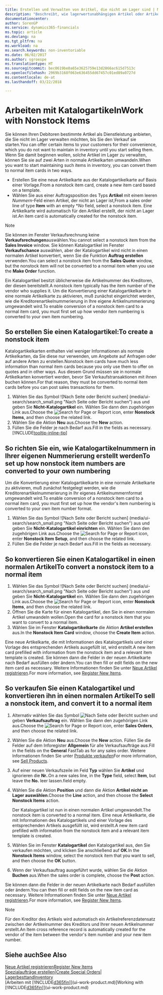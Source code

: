 ```yaml
---
title: Erstellen und Verwalten von Aritkel, die nicht am Lager sind | Microsoft Docs
description: "Beschreibt, wie lagerwertunabhängigen Artikel oder Artikel behandelt werden, die nicht in Ihrem Lagerbestand verwaltet werden."
documentationcenter: 
author: SorenGP
ms.service: dynamics365-financials
ms.topic: article
ms.devlang: na
ms.tgt_pltfrm: na
ms.workload: na
ms.search.keywords: non-inventoriable
ms.date: 06/02/2017
ms.author: sgroespe
ms.translationtype: HT
ms.sourcegitcommit: bec0619be0a65e3625759e13d2866ac615d7513c
ms.openlocfilehash: 2969b3168f063e636455dd67457c01ed89a0727d
ms.contentlocale: de-at
ms.lasthandoff: 03/22/2018

---
```

# <a name="work-with-nonstock-items"></a><span data-ttu-id="60c5a-103">Arbeiten mit Katalogartikeln</span><span class="sxs-lookup"><span data-stu-id="60c5a-103">Work with Nonstock Items</span></span>
<span data-ttu-id="60c5a-104">Sie können Ihren Debitoren bestimmte Artikel als Dienstleistung anbieten, die Sie nicht im Lager verwalten möchten, bis Sie den Verkauf sie starten.</span><span class="sxs-lookup"><span data-stu-id="60c5a-104">You can offer certain items to your customers for their convenience, which you do not want to maintain in inventory until you start selling them.</span></span> <span data-ttu-id="60c5a-105">Wenn Sie damit beginnen wollen, solche Artikel im Lager zu verwalten, können Sie sie auf zwei Arten in normale Artikelkarten umwandeln.</span><span class="sxs-lookup"><span data-stu-id="60c5a-105">When you want to start maintaining such items in inventory, you can convert them to normal item cards in two ways.</span></span>

* <span data-ttu-id="60c5a-106">Erstellen Sie eine neue Artikelkarte aus der Katalogartikelkarte auf Basis einer Vorlage.</span><span class="sxs-lookup"><span data-stu-id="60c5a-106">From a nonstock item card, create a new item card based on a template.</span></span>
* <span data-ttu-id="60c5a-107">Wählen Sie aus einer Auftragsposition des Typs **Artikel** mit einem leeren *Nummern*-Feld einen Artikel, der nicht an Lager ist,</span><span class="sxs-lookup"><span data-stu-id="60c5a-107">From a sales order line of type **Item** with an empty \**No* field, select a nonstock item.</span></span> <span data-ttu-id="60c5a-108">Eine Artikelkarte wird automatisch für den Artikel erstellt, der nicht an Lager ist.</span><span class="sxs-lookup"><span data-stu-id="60c5a-108">An item card is automatically created for the nonstock item.</span></span>

> [!NOTE]  
>   <span data-ttu-id="60c5a-109">Sie können im Fenster Verkaufsrechnung keine **Verkaufsrechungen**auswählen.</span><span class="sxs-lookup"><span data-stu-id="60c5a-109">You cannot select a nonstock item from the **Sales Invoice** window.</span></span> <span data-ttu-id="60c5a-110">Sie können Katalogartikel im Fenster **Verkaufschance** auswählen, aber der Katalogartikel wird nicht in einen normalen Artikel konvertiert, wenn Sie die Funktion **Auftrag erstellen** verwenden.</span><span class="sxs-lookup"><span data-stu-id="60c5a-110">You can select a nonstock item from the **Sales Quote** window, but the nonstock item will not be converted to a normal item when you use the **Make Order** function.</span></span>

<span data-ttu-id="60c5a-111">Ein Katalogartikel besitzt üblicherweise die Artikelnummer des Kreditoren, der diesen bereitstellt.</span><span class="sxs-lookup"><span data-stu-id="60c5a-111">A nonstock item typically has the item number of the vendor who supplies it.</span></span> <span data-ttu-id="60c5a-112">Um die Konvertierung einer Katalogartikelkarte in eine normale Artikelkarte zu aktivieren, muß zunächst eingerichtet werden, wie die Kreditorenartikelnummerierung in Ihre eigene Artikelnummerierung umgewandelt wird.</span><span class="sxs-lookup"><span data-stu-id="60c5a-112">To enable conversion of a nonstock item card to a normal item card, you must first set up how vendor item numbering is converted to your own item numbering.</span></span>   

## <a name="to-create-a-nonstock-item"></a><span data-ttu-id="60c5a-113">So erstellen Sie einen Katalogartikel:</span><span class="sxs-lookup"><span data-stu-id="60c5a-113">To create a nonstock item</span></span>
<span data-ttu-id="60c5a-114">Katalogartikelkarten enthalten viel weniger Informationen als normale Artikelkarten, da Sie diese nur verwenden, um Angebote auf Anfragen oder auf andere Arten zu erstellen.</span><span class="sxs-lookup"><span data-stu-id="60c5a-114">Nonstock item cards have much less information than normal item cards because you only use them to offer on quotes and in other ways.</span></span> <span data-ttu-id="60c5a-115">Aus diesem Grund müssen sie in normale Artikelkarten konvertiert werden, bevor Sie Verkaufstransaktionen mit ihnen buchen können.</span><span class="sxs-lookup"><span data-stu-id="60c5a-115">For that reason, they must be converted to normal item cards before you can post sales transactions for them.</span></span>

1. <span data-ttu-id="60c5a-116">Wählen Sie das Symbol ![Nach Seite oder Bericht suchen] (media/ui-search/search_small.png "Nach Seite oder Bericht suchen") aus und geben Sie **Nicht-Katalogartikel** ein. Wählen Sie dann den zugehörigen Link aus.</span><span class="sxs-lookup"><span data-stu-id="60c5a-116">Choose the ![Search for Page or Report](media/ui-search/search_small.png "Search for Page or Report icon") icon, enter **Nonstock Items**, and then choose the related link.</span></span>
2. <span data-ttu-id="60c5a-117">Wählen Sie die Aktion **Neu** aus.</span><span class="sxs-lookup"><span data-stu-id="60c5a-117">Choose the **New** action.</span></span>
3. <span data-ttu-id="60c5a-118">Füllen Sie die Felder je nach Bedarf aus.</span><span class="sxs-lookup"><span data-stu-id="60c5a-118">Fill in the fields as necessary.</span></span> [!INCLUDE[tooltip-inline-tip](includes/tooltip-inline-tip_md.md)]

## <a name="to-set-up-how-nonstock-item-numbers-are-converted-to-your-own-numbering"></a><span data-ttu-id="60c5a-119">So richten Sie ein, wie Katalogartikelnummern in Ihrer eigenen Nummerierung erstellt werden</span><span class="sxs-lookup"><span data-stu-id="60c5a-119">To set up how nonstock item numbers are converted to your own numbering</span></span>
<span data-ttu-id="60c5a-120">Um die Konvertierung einer Katalogartikelkarte in eine normale Artikelkarte zu aktivieren, muß zunächst festgelegt werden, wie die Kreditorenartikelnummerierung in Ihr eigenes Artikelnummernformat umgewandelt wird.</span><span class="sxs-lookup"><span data-stu-id="60c5a-120">To enable conversion of a nonstock item card to a normal item card, you must first set up how the vendor's item numbering is converted to your own item number format.</span></span>

1. <span data-ttu-id="60c5a-121">Wählen Sie das Symbol ![Nach Seite oder Bericht suchen] (media/ui-search/search_small.png "Nach Seite oder Bericht suchen") aus und geben Sie **Nicht-Katalogartikel einrichten** ein. Wählen Sie dann den zugehörigen Link aus.</span><span class="sxs-lookup"><span data-stu-id="60c5a-121">Choose the ![Search for Page or Report](media/ui-search/search_small.png "Search for Page or Report icon") icon, enter **Nonstock Item Setup**, and then choose the related link.</span></span>
2. <span data-ttu-id="60c5a-122">Füllen Sie die Felder je nach Bedarf aus.</span><span class="sxs-lookup"><span data-stu-id="60c5a-122">Fill in the fields as necessary.</span></span>

## <a name="to-convert-a-nonstock-item-to-a-normal-item"></a><span data-ttu-id="60c5a-123">So konvertieren Sie einen Katalogartikel in einen normalen Artikel</span><span class="sxs-lookup"><span data-stu-id="60c5a-123">To convert a nonstock item to a normal item</span></span>
1. <span data-ttu-id="60c5a-124">Wählen Sie das Symbol ![Nach Seite oder Bericht suchen] (media/ui-search/search_small.png "Nach Seite oder Bericht suchen") aus und geben Sie **Nicht-Katalogartikel** ein. Wählen Sie dann den zugehörigen Link aus.</span><span class="sxs-lookup"><span data-stu-id="60c5a-124">Choose the ![Search for Page or Report](media/ui-search/search_small.png "Search for Page or Report icon") icon, enter **Nonstock Items**, and then choose the related link.</span></span>
2. <span data-ttu-id="60c5a-125">Öffnen Sie die Karte für einen Katalogartikel, den Sie in einen normalen Artikel umwandeln wollen.</span><span class="sxs-lookup"><span data-stu-id="60c5a-125">Open the card for a nonstock item that you want to convert to a normal item.</span></span>
3. <span data-ttu-id="60c5a-126">Wählen Sie im Fenster **Katalogartikelkarte** die Aktion **Artikel erstellen** aus.</span><span class="sxs-lookup"><span data-stu-id="60c5a-126">In the **Nonstock Item Card** window, choose the **Create Item** action.</span></span>

<span data-ttu-id="60c5a-127">Eine neue Artikelkarte, die mit Informationen des Katalogartikels und einer Vorlage des entsprechenden Artikels ausgefüllt ist, wird erstellt.</span><span class="sxs-lookup"><span data-stu-id="60c5a-127">A new item card prefilled with information from the nonstock item and a relevant item template is created.</span></span> <span data-ttu-id="60c5a-128">Sie können dann die Felder in der neuen Artikelkarte nach Bedarf ausfüllen oder ändern.</span><span class="sxs-lookup"><span data-stu-id="60c5a-128">You can then fill or edit fields on the new item card as necessary.</span></span> <span data-ttu-id="60c5a-129">Weitere Informationen finden Sie unter [Neue Artikel registrieren](inventory-how-register-new-items.md).</span><span class="sxs-lookup"><span data-stu-id="60c5a-129">For more information, see [Register New Items](inventory-how-register-new-items.md).</span></span>

## <a name="to-sell-a-nonstock-item-and-convert-it-to-a-normal-item"></a><span data-ttu-id="60c5a-130">So verkaufen Sie einen Katalogartikel und konvertieren ihn in einen normalen Artikel</span><span class="sxs-lookup"><span data-stu-id="60c5a-130">To sell a nonstock item, and convert it to a normal item</span></span>
1. <span data-ttu-id="60c5a-131">Alternativ wählen Sie das Symbol ![Nach Seite oder Bericht suchen](media/ui-search/search_small.png "Nach Seite oder Bericht suchen") und geben **Verkaufsauftrag** ein. Wählen Sie dann den zugehörigen Link aus.</span><span class="sxs-lookup"><span data-stu-id="60c5a-131">Choose the ![Search for Page or Report](media/ui-search/search_small.png "Search for Page or Report icon") icon, enter **Sales Orders**, and then choose the related link.</span></span>
2. <span data-ttu-id="60c5a-132">Wählen Sie die Aktion **Neu** aus.</span><span class="sxs-lookup"><span data-stu-id="60c5a-132">Choose the **New** action.</span></span> <span data-ttu-id="60c5a-133">Füllen Sie die Felder auf dem Inforegister **Allgemein** für alle Verkaufsaufträge aus.</span><span class="sxs-lookup"><span data-stu-id="60c5a-133">Fill in the fields on the **General** FastTab as for any sales order.</span></span> <span data-ttu-id="60c5a-134">Weitere Informationen finden Sie unter [Produkte verkaufen](sales-how-sell-products.md)</span><span class="sxs-lookup"><span data-stu-id="60c5a-134">For more information, see [Sell Products](sales-how-sell-products.md).</span></span>
3. <span data-ttu-id="60c5a-135">Auf einer neuen Verkaufszeile im Feld **Typ** wählen Sie **Artikel** und ignorieren die **Nr.**.</span><span class="sxs-lookup"><span data-stu-id="60c5a-135">On a new sales line, in the **Type** field, select **Item**, but leave the **No.**</span></span> <span data-ttu-id="60c5a-136">leer lassen.</span><span class="sxs-lookup"><span data-stu-id="60c5a-136">field empty.</span></span>
4. <span data-ttu-id="60c5a-137">Wählen Sie die Aktion **Position** und dann die Aktion **Artikel nicht an Lager auswählen**.</span><span class="sxs-lookup"><span data-stu-id="60c5a-137">Choose the **Line** action, and then choose the **Select Nonstock Items** action.</span></span>

    <span data-ttu-id="60c5a-138">Der Katalogartikel ist nun in einen normalen Artikel umgewandelt.</span><span class="sxs-lookup"><span data-stu-id="60c5a-138">The nonstock item is converted to a normal item.</span></span> <span data-ttu-id="60c5a-139">Eine neue Artikelkarte, die mit Informationen des Katalogartikels und einer Vorlage des entsprechenden Artikels ausgefüllt ist, wird erstellt.</span><span class="sxs-lookup"><span data-stu-id="60c5a-139">A new item card prefilled with information from the nonstock item and a relevant item template is created.</span></span>
5. <span data-ttu-id="60c5a-140">Wählen Sie im Fenster **Katalogartikel** den Katalogartikel aus, den Sie verkaufen möchten, und klicken Sie anschließend auf **OK**.</span><span class="sxs-lookup"><span data-stu-id="60c5a-140">In the **Nonstock Items** window, select the nonstock item that you want to sell, and then choose the **OK** button.</span></span>
6. <span data-ttu-id="60c5a-141">Wenn der Verkaufsauftrag ausgeführt wurde, wählen Sie die Aktion **Buchen** aus.</span><span class="sxs-lookup"><span data-stu-id="60c5a-141">When the sales order is complete, choose the **Post** action.</span></span>

<span data-ttu-id="60c5a-142">Sie können dann die Felder in der neuen Artikelkarte nach Bedarf ausfüllen oder ändern.</span><span class="sxs-lookup"><span data-stu-id="60c5a-142">You can then fill or edit fields on the new item card as necessary.</span></span> <span data-ttu-id="60c5a-143">Weitere Informationen finden Sie unter [Neue Artikel registrieren](inventory-how-register-new-items.md).</span><span class="sxs-lookup"><span data-stu-id="60c5a-143">For more information, see [Register New Items](inventory-how-register-new-items.md).</span></span>

> [!NOTE]  
>   <span data-ttu-id="60c5a-144">Für den Kreditor des Artikels wird automatisch ein Artikelreferenzdatensatz zwischen der Artikelnummer des Kreditors und Ihrer neuen Artikelnummer erstellt.</span><span class="sxs-lookup"><span data-stu-id="60c5a-144">An Item cross reference record is automatically created for the vendor of the item between the vendor's item number and your new item number.</span></span>

## <a name="see-also"></a><span data-ttu-id="60c5a-145">Siehe auch</span><span class="sxs-lookup"><span data-stu-id="60c5a-145">See Also</span></span>
[<span data-ttu-id="60c5a-146">Neue Artikel registrieren</span><span class="sxs-lookup"><span data-stu-id="60c5a-146">Register New Items</span></span>](inventory-how-register-new-items.md)  
<span data-ttu-id="60c5a-147">[Spezialaufträge erstellen](sales-how-to-create-special-orders.md)|</span><span class="sxs-lookup"><span data-stu-id="60c5a-147">[Create Special Orders](sales-how-to-create-special-orders.md)|</span></span>  
[<span data-ttu-id="60c5a-148">Lagerbesttand</span><span class="sxs-lookup"><span data-stu-id="60c5a-148">Inventory</span></span>](inventory-manage-inventory.md)  
<span data-ttu-id="60c5a-149">[Arbeiten mit [!INCLUDE[d365fin](includes/d365fin_md.md)]](ui-work-product.md)</span><span class="sxs-lookup"><span data-stu-id="60c5a-149">[Working with [!INCLUDE[d365fin](includes/d365fin_md.md)]](ui-work-product.md)</span></span>

